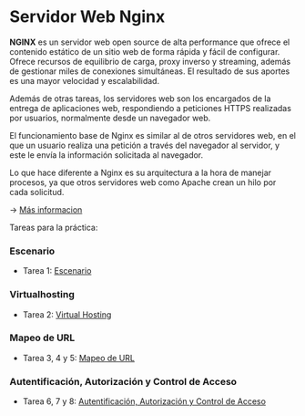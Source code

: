 # Servidor Web Nginx

**NGINX** es un servidor web open source de alta performance que ofrece el contenido estático de un sitio web de forma rápida y fácil de configurar. Ofrece recursos de equilibrio de carga, proxy inverso y streaming, además de gestionar miles de conexiones simultáneas. El resultado de sus aportes es una mayor velocidad y escalabilidad.

Además de otras tareas, los servidores web son los encargados de la entrega de aplicaciones web, respondiendo a peticiones HTTPS realizadas por usuarios, normalmente desde un navegador web.

El funcionamiento base de Nginx es similar al de otros servidores web, en el que un usuario realiza una petición a través del navegador al servidor, y este le envía la información solicitada al navegador.

Lo que hace diferente a Nginx es su arquitectura a la hora de manejar procesos, ya que otros servidores web como Apache crean un hilo por cada solicitud.

-> [Más informacion](https://rockcontent.com/es/blog/nginx/)

Tareas para la práctica:

### Escenario

* Tarea 1: [Escenario](https://github.com/CeliaGMqrz/servidor_Nginx/blob/main/t1_escenario.md)

### Virtualhosting

* Tarea 2: [Virtual Hosting](https://github.com/CeliaGMqrz/servidor_Nginx/blob/main/t2_virtualhosting.md)

### Mapeo de URL

* Tarea 3, 4 y 5: [Mapeo de URL](https://github.com/CeliaGMqrz/servidor_Nginx/blob/main/t3_mapeo.md)

### Autentificación, Autorización y Control de Acceso

* Tarea 6, 7 y 8: [Autentificación, Autorización y Control de Acceso](https://github.com/CeliaGMqrz/servidor_Nginx/blob/main/t4_auth.md)